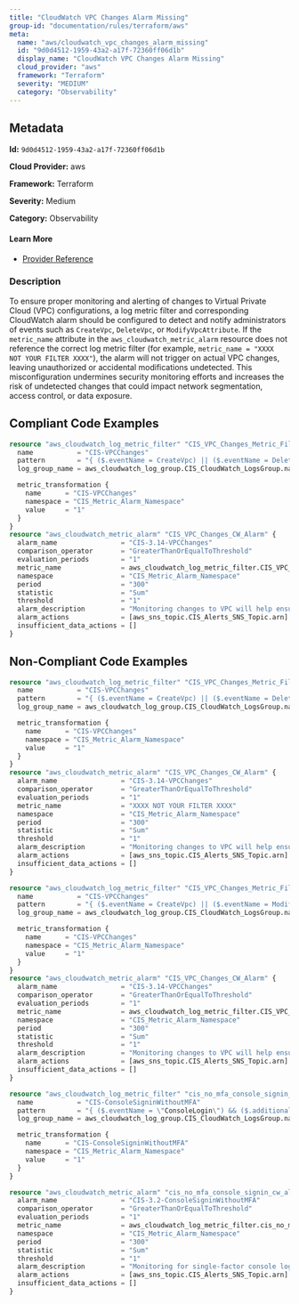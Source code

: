 ```yaml
---
title: "CloudWatch VPC Changes Alarm Missing"
group-id: "documentation/rules/terraform/aws"
meta:
  name: "aws/cloudwatch_vpc_changes_alarm_missing"
  id: "9d0d4512-1959-43a2-a17f-72360ff06d1b"
  display_name: "CloudWatch VPC Changes Alarm Missing"
  cloud_provider: "aws"
  framework: "Terraform"
  severity: "MEDIUM"
  category: "Observability"
---
```

## Metadata

**Id:** `9d0d4512-1959-43a2-a17f-72360ff06d1b`

**Cloud Provider:** aws

**Framework:** Terraform

**Severity:** Medium

**Category:** Observability

#### Learn More

 - [Provider Reference](https://registry.terraform.io/providers/hashicorp/aws/latest/docs/resources/cloudwatch_log_metric_filter#pattern)

### Description

 To ensure proper monitoring and alerting of changes to Virtual Private Cloud (VPC) configurations, a log metric filter and corresponding CloudWatch alarm should be configured to detect and notify administrators of events such as `CreateVpc`, `DeleteVpc`, or `ModifyVpcAttribute`. If the `metric_name` attribute in the `aws_cloudwatch_metric_alarm` resource does not reference the correct log metric filter (for example, `metric_name = "XXXX NOT YOUR FILTER XXXX"`), the alarm will not trigger on actual VPC changes, leaving unauthorized or accidental modifications undetected. This misconfiguration undermines security monitoring efforts and increases the risk of undetected changes that could impact network segmentation, access control, or data exposure.


## Compliant Code Examples
```terraform
resource "aws_cloudwatch_log_metric_filter" "CIS_VPC_Changes_Metric_Filter" {
  name           = "CIS-VPCChanges"
  pattern        = "{ ($.eventName = CreateVpc) || ($.eventName = DeleteVpc) || ($.eventName = ModifyVpcAttribute) || ($.eventName = AcceptVpcPeeringConnection) || ($.eventName = CreateVpcPeeringConnection) || ($.eventName = DeleteVpcPeeringConnection) || ($.eventName = RejectVpcPeeringConnection) || ($.eventName = AttachClassicLinkVpc) || ($.eventName = DetachClassicLinkVpc) || ($.eventName = DisableVpcClassicLink) || ($.eventName = EnableVpcClassicLink) }"
  log_group_name = aws_cloudwatch_log_group.CIS_CloudWatch_LogsGroup.name

  metric_transformation {
    name      = "CIS-VPCChanges"
    namespace = "CIS_Metric_Alarm_Namespace"
    value     = "1"
  }
}
resource "aws_cloudwatch_metric_alarm" "CIS_VPC_Changes_CW_Alarm" {
  alarm_name                = "CIS-3.14-VPCChanges"
  comparison_operator       = "GreaterThanOrEqualToThreshold"
  evaluation_periods        = "1"
  metric_name               = aws_cloudwatch_log_metric_filter.CIS_VPC_Changes_Metric_Filter.id
  namespace                 = "CIS_Metric_Alarm_Namespace"
  period                    = "300"
  statistic                 = "Sum"
  threshold                 = "1"
  alarm_description         = "Monitoring changes to VPC will help ensure that all VPC traffic flows through an expected path."
  alarm_actions             = [aws_sns_topic.CIS_Alerts_SNS_Topic.arn]
  insufficient_data_actions = []
}

```
## Non-Compliant Code Examples
```terraform
resource "aws_cloudwatch_log_metric_filter" "CIS_VPC_Changes_Metric_Filter" {
  name           = "CIS-VPCChanges"
  pattern        = "{ ($.eventName = CreateVpc) || ($.eventName = DeleteVpc) || ($.eventName = ModifyVpcAttribute) || ($.eventName = AcceptVpcPeeringConnection) || ($.eventName = CreateVpcPeeringConnection) || ($.eventName = DeleteVpcPeeringConnection) || ($.eventName = RejectVpcPeeringConnection) || ($.eventName = AttachClassicLinkVpc) || ($.eventName = DetachClassicLinkVpc) || ($.eventName = DisableVpcClassicLink) || ($.eventName = EnableVpcClassicLink) }"
  log_group_name = aws_cloudwatch_log_group.CIS_CloudWatch_LogsGroup.name

  metric_transformation {
    name      = "CIS-VPCChanges"
    namespace = "CIS_Metric_Alarm_Namespace"
    value     = "1"
  }
}
resource "aws_cloudwatch_metric_alarm" "CIS_VPC_Changes_CW_Alarm" {
  alarm_name                = "CIS-3.14-VPCChanges"
  comparison_operator       = "GreaterThanOrEqualToThreshold"
  evaluation_periods        = "1"
  metric_name               = "XXXX NOT YOUR FILTER XXXX"
  namespace                 = "CIS_Metric_Alarm_Namespace"
  period                    = "300"
  statistic                 = "Sum"
  threshold                 = "1"
  alarm_description         = "Monitoring changes to VPC will help ensure that all VPC traffic flows through an expected path."
  alarm_actions             = [aws_sns_topic.CIS_Alerts_SNS_Topic.arn]
  insufficient_data_actions = []
}

```

```terraform
resource "aws_cloudwatch_log_metric_filter" "CIS_VPC_Changes_Metric_Filter" {
  name           = "CIS-VPCChanges"
  pattern        = "{ ($.eventName = CreateVpc) || ($.eventName = ModifyVpcAttribute) || ($.eventName = AcceptVpcPeeringConnection) || ($.eventName = CreateVpcPeeringConnection) || ($.eventName = DeleteVpcPeeringConnection) || ($.eventName = RejectVpcPeeringConnection) || ($.eventName = AttachClassicLinkVpc) || ($.eventName = DetachClassicLinkVpc) || ($.eventName = EnableVpcClassicLink) }"
  log_group_name = aws_cloudwatch_log_group.CIS_CloudWatch_LogsGroup.name

  metric_transformation {
    name      = "CIS-VPCChanges"
    namespace = "CIS_Metric_Alarm_Namespace"
    value     = "1"
  }
}
resource "aws_cloudwatch_metric_alarm" "CIS_VPC_Changes_CW_Alarm" {
  alarm_name                = "CIS-3.14-VPCChanges"
  comparison_operator       = "GreaterThanOrEqualToThreshold"
  evaluation_periods        = "1"
  metric_name               = aws_cloudwatch_log_metric_filter.CIS_VPC_Changes_Metric_Filter.id
  namespace                 = "CIS_Metric_Alarm_Namespace"
  period                    = "300"
  statistic                 = "Sum"
  threshold                 = "1"
  alarm_description         = "Monitoring changes to VPC will help ensure that all VPC traffic flows through an expected path."
  alarm_actions             = [aws_sns_topic.CIS_Alerts_SNS_Topic.arn]
  insufficient_data_actions = []
}

```

```terraform
resource "aws_cloudwatch_log_metric_filter" "cis_no_mfa_console_signin_metric_filter" {
  name           = "CIS-ConsoleSigninWithoutMFA"
  pattern        = "{ ($.eventName = \"ConsoleLogin\") && ($.additionalEventData.MFAUsed != \"Yes\") }"
  log_group_name = aws_cloudwatch_log_group.CIS_CloudWatch_LogsGroup.name

  metric_transformation {
    name      = "CIS-ConsoleSigninWithoutMFA"
    namespace = "CIS_Metric_Alarm_Namespace"
    value     = "1"
  }
}

resource "aws_cloudwatch_metric_alarm" "cis_no_mfa_console_signin_cw_alarm" {
  alarm_name                = "CIS-3.2-ConsoleSigninWithoutMFA"
  comparison_operator       = "GreaterThanOrEqualToThreshold"
  evaluation_periods        = "1"
  metric_name               = aws_cloudwatch_log_metric_filter.cis_no_mfa_console_signin_metric_filter.id
  namespace                 = "CIS_Metric_Alarm_Namespace"
  period                    = "300"
  statistic                 = "Sum"
  threshold                 = "1"
  alarm_description         = "Monitoring for single-factor console logins will increase visibility into accounts that are not protected by MFA."
  alarm_actions             = [aws_sns_topic.CIS_Alerts_SNS_Topic.arn]
  insufficient_data_actions = []
}

```